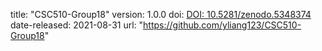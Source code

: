 title: "CSC510-Group18"
version: 1.0.0
doi: [DOI: 10.5281/zenodo.5348374 ](https://doi.org/10.5281/zenodo.5348374)
date-released: 2021-08-31
url: "https://github.com/yliang123/CSC510-Group18"
